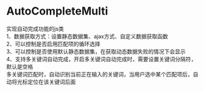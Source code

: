 AutoCompleteMulti
=================

实现自动完成功能的js类                                                         
1、数据获取方式：设置静态数据集、ajax方式、自定义数据获取函数                                    
2、可以控制是否启用匹配项的循环选择                                                   
3、可以控制是否使用默认静态数据集，在获取动态数据失败的情况下会显示                                   
4、支持多关键词自动完成，开启多关键词自动完成时，需要设置关键词分隔符，默认是空格                         
多关键词匹配时，自动识别当前正在输入的关键词，当用户选中某个匹配项后，自动将光标定位在该关键词后面
